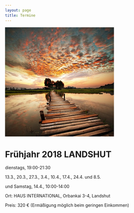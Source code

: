 ```yaml
---
layout: page
title: Termine
---
```


![Bild zu Beratung](/images/beratung.jpg)

# Frühjahr 2018 LANDSHUT

dienstags, 19:00-21:30

13.3., 20.3., 27.3., 3.4., 10.4., 17.4., 24.4. und 8.5.

und Samstag, 14.4., 10:00-14:00

Ort: HAUS INTERNATIONAL, Orbankai 3-4, Landshut

Preis: 320 € (Ermäßigung möglich beim geringen Einkommen)


